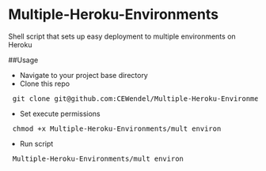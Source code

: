 Multiple-Heroku-Environments
============================

Shell script that sets up easy deployment to multiple environments on Heroku  

##Usage
* Navigate to your project base directory
* Clone this repo
<pre> git clone git@github.com:CEWendel/Multiple-Heroku-Environments.git </pre>
* Set execute permissions 
<pre> chmod +x Multiple-Heroku-Environments/mult_environ </pre>
* Run script
<pre> Multiple-Heroku-Environments/mult_environ </pre>

